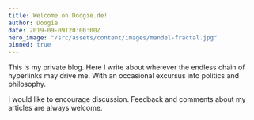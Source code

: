```yaml
---
title: Welcome on Doogie.de!
author: Doogie
date: 2019-09-09T20:00:00Z
hero_image: "/src/assets/content/images/mandel-fractal.jpg"
pinned: true
---
```


This is my private blog. Here I write about wherever the endless chain of hyperlinks may drive me. With an occasional excursus into politics and philosophy.

I would like to encourage discussion. Feedback and comments about my articles are always welcome.
